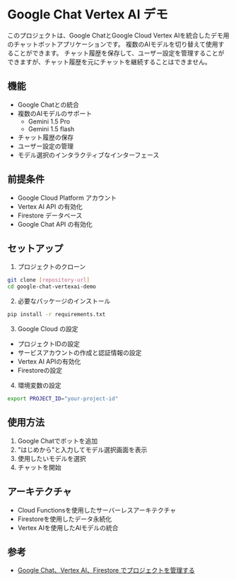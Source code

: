 # Google Chat Vertex AI デモ

このプロジェクトは、Google ChatとGoogle Cloud Vertex AIを統合したデモ用のチャットボットアプリケーションです。
複数のAIモデルを切り替えて使用することができます。
チャット履歴を保存して、ユーザー設定を管理することができますが、チャット履歴を元にチャットを継続することはできません。

## 機能

- Google Chatとの統合
- 複数のAIモデルのサポート
  - Gemini 1.5 Pro
  - Gemini 1.5 flash
- チャット履歴の保存
- ユーザー設定の管理
- モデル選択のインタラクティブなインターフェース

## 前提条件

- Google Cloud Platform アカウント
- Vertex AI API の有効化
- Firestore データベース
- Google Chat API の有効化

## セットアップ

1. プロジェクトのクローン
```bash
git clone [repository-url]
cd google-chat-vertexai-demo
```

2. 必要なパッケージのインストール
```bash
pip install -r requirements.txt
```

3. Google Cloud の設定
- プロジェクトIDの設定
- サービスアカウントの作成と認証情報の設定
- Vertex AI APIの有効化
- Firestoreの設定

4. 環境変数の設定
```bash
export PROJECT_ID="your-project-id"
```

## 使用方法

1. Google Chatでボットを追加
2. "はじめから"と入力してモデル選択画面を表示
3. 使用したいモデルを選択
4. チャットを開始

## アーキテクチャ

- Cloud Functionsを使用したサーバーレスアーキテクチャ
- Firestoreを使用したデータ永続化
- Vertex AIを使用したAIモデルの統合

## 参考

- [Google Chat、Vertex AI、Firestore でプロジェクトを管理する](https://developers.google.com/workspace/chat/tutorial-project-management?hl=ja)
